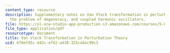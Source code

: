 ```yaml
---
content_type: resource
description: Supplementary notes on Van Vleck transformation in perturbation theory,
  the problem of degeneracy, and coupled harmonic oscillators.
file: https://ol-ocw-studio-app-production.s3.amazonaws.com/courses/5-80-small-molecule-spectroscopy-and-dynamics-fall-2008/6f6efd5cd42cef42a438325ca8ac99c3_vanvleck_1982.pdf
file_type: application/pdf
resourcetype: Document
title: Van Vleck Transformation in Perturbation Theory
uid: 6f6efd5c-d42c-ef42-a438-325ca8ac99c3
---
```

